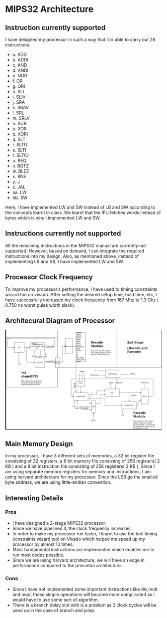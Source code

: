 # MIPS32 Architecture

## Instruction currently supported

I have designed my processor in such a way
that it is able to carry out 28 instructions.

- a. ADD
- b. ADDI
- c. AND
- d. ANDI
- e. NOR
- f. OR
- g. ORI
- h. SLI
- i. SLIV
- j. SRA
- k. SRAV
- l. SRL
- m. SRLV
- n. SUB
- o. XOR
- p. XORI
- q. SLT
- r. SLTU
- s. SLTI
- t. SLTIO
- u. BEQ
- v. BGTZ
- w. BLEZ
- x. BNE
- y. J
- z. JAL
- aa. LW
- bb. SW

Here, I have implemented LW and SW instead of LB and SW according to the concepts learnt in
class. We learnt that the IFU fetches words instead of bytes which is why I implemented LW and
SW.

## Instructions currently not supported

All the remaining instructions in the MIPS32 manual are currently not supported. However, based
on demand, I can integrate the required instructions into my design.
Also, as mentioned above, instead of implementing LB and SB, I have implemented LW and SW.


## Processor Clock Frequency

To improve my processor’s performance, I have used to timing constraints wizard too on vivado.
After setting the desired setup time, hold time, etc, I have successfully increased my clock
frequency from 167 Mhz to 1.3 Ghz ( 0.750 ns worst pulse width slack).

## Architecural Diagram of Processor

![Architectural Diagram of Processor](/model.PNG?raw=true "Title")

## Main Memory Design

In my processor, I have 3 different sets of memories, a 32 bit register file consisting of 32 registers,
a 8 bit memory file consisting of 256 registers( 2 KB ) and a 8 bit instruction file consisting of 256
registers( 2 KB ).
Since I am using separate memory registers for memory and instructions, I am using harvard
architecture for my processor.
Since the LSB go the smalled byte address, we are using little-endian convention.


## Interesting Details

### Pros

- I have designed a 2-stage MIPS32 processor.
- Since we have pipelined it, the clock frequency increases.
- In order to make my processor run faster, I learnt to use the tool timing constraints wizard
    tool on Vivado which helped me speed up my processor by almost 10 times.
- Most fundamental instructions are implemented which enables me to run most codes
    possible.
- Since we are using harvard architecture, we will have an edge in performance compared to
    the princeton architecture.

### Cons

- Since I have not implemented some important instructions like div,mult and mod, these
    simple operations will become more complicated as I would have to use some sort of
    algorithm.
- There is a branch delay slot with is a problem as 2 clock cycles will be used up in the case of
    branch and jump.


